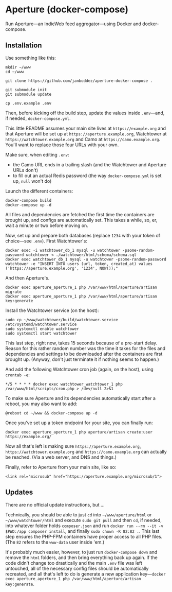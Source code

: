 # Aperture (docker-compose)
Run Aperture—an IndieWeb feed aggregator—using Docker and docker-compose.

## Installation
Use something like this:
```
mkdir ~/www
cd ~/www

git clone https://github.com/janboddez/aperture-docker-compose .

git submodule init
git submodule update

cp .env.example .env
```
Then, before kicking off the build step, update the values inside `.env`—and, if needed, `docker-compose.yml`.

This little README assumes your main site lives at `https://example.org` and that Aperture will be set up at `https://aperture.example.org`, Watchtower at `https://watchtower.example.org` and Camo at `https://camo.example.org`. You'll want to replace those four URLs with your own.

Make sure, when editing `.env`:
- the Camo URL ends in a trailing slash (and the Watchtower and Aperture URLs don't)
- to fill out an actual Redis password (the way `docker-compose.yml` is set up, `null` won't do)

Launch the different containers:
```
docker-compose build
docker-compose up -d
```
All files and dependencies are fetched the first time the containers are brought up, and configs are automatically set. This takes a while, so, er, wait a minute or two before moving on.

Now, set up and prepare both databases (replace `1234` with your token of choice—see `.env`). First Watchtower's:
```
docker exec -i watchtower_db_1 mysql -u watchtower -psome-random-password watchtower < ./watchtower/html/schema/schema.sql
docker exec watchtower_db_1 mysql -u watchtower -psome-random-password watchtower -e "INSERT INTO users (url, token, created_at) values ('https://aperture.example.org', '1234', NOW());"
```

And then Aperture's.
```
docker exec aperture_aperture_1 php /var/www/html/aperture/artisan migrate
docker exec aperture_aperture_1 php /var/www/html/aperture/artisan key:generate
```

Install the Watchtower service (on the host):
```
sudo cp ~/www/watchtower/build/watchtower.service /etc/systemd/watchtower.service
sudo systemctl enable watchtower
sudo systemctl start watchtower
```

This last step, right now, takes 15 seconds because of a pre-start delay. Reason for this rather random number was the time it takes for the files and dependencies and settings to be downloaded after the containers are first brought up. (Anyway, don't just terminate it if nothing seems to happen.)

And add the following Watchtower cron job (again, on the host), using `crontab -e`:
```
*/5 * * * * docker exec watchtower_watchtower_1 php /var/www/html/scripts/cron.php > /dev/null 2>&1
```

To make sure Aperture and its dependencies automatically start after a reboot, you may also want to add:
```
@reboot cd ~/www && docker-compose up -d
```

Once you've set up a token endpoint for your site, you can finally run:
```
docker exec aperture_aperture_1 php aperture/artisan create:user https://example.org/
```

Now all that's left is making sure `https://aperture.example.org`, `https://watchtower.example.org` and `https://camo.example.org` can actually be reached. (Via a web server, and DNS and things.)

Finally, refer to Aperture from your main site, like so:
```
<link rel="microsub" href="https://aperture.example.org/microsub/1">
```

## Updates
There are no official update instructions, but ...

Technically, you should be able to just `cd` into `~/www/aperture/html` or `~/www/watchtower/html` and execute `sudo git pull` and then `cd`, if needed, into whatever folder holds `composer.json` and run `docker run --rm --it -v $PWD:/app composer install`, and finally  `sudo chown -R 82:82 .`. This last step ensures the PHP-FPM containers have proper access to all PHP files. (The `82` refers to the `www-data` user inside 'em.)

It's probably much easier, however, to just run `docker-compose down` and remove the `html` folders, and then bring everything back up again. If the code didn't change too drastically and the main `.env` file was left untouched, all of the necessary config files should be automatically recreated, and all that's left to do is generate a new application key—`docker exec aperture_aperture_1 php /var/www/html/aperture/artisan key:generate`.
